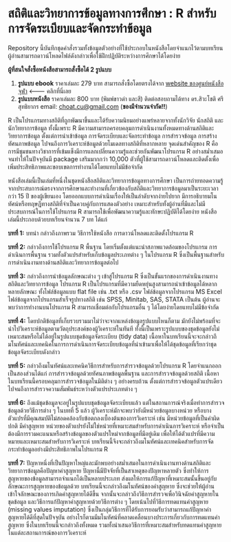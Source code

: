 # สถิติและวิทยาการข้อมูลทางการศึกษา : R สำหรับการจัดระเบียบและจัดกระทำข้อมูล

Repository นี้บันทึกชุดคำสั่งรวมทั้งข้อมูลตัวอย่างที่ใช้ประกอบในหนังสือโดยจำแนกไว้ตามบทเรียน ผู้อ่านสามารถดาวน์โหลดไฟล์ดังกล่าวเพื่อใช้ฝึกปฏิบัติระหว่างการศึกษาได้โดยง่าย


**ผู้ที่สนใจสั่งซื้อหนังสือสามารถสั่งซื้อได้ 2 รูปแบบ**

1. **รูปแบบ ebook** ราคาเล่มละ 279 บาท สามารถสั่งซื้อโดยตรงได้จาก [website ของศูนย์หนังสือจุฬา](https://www.chulabook.com/th/home) <--- คลิกที่นี่เลย
2. **รูปแบบหนังสือ** ราคาเล่มละ 800 บาท (พิมพ์ขาวดำ และสี) ติดต่อสอบถามได้ทาง ดร.สิวะโชติ ศรีสุทธิยากร email: choat.cu@gmail.com (**ของมีจำนวนจำกัด!!**)


R เป็นโปรแกรมทางสถิติที่ถูกพัฒนาขึ้นและได้รับความนิยมอย่างแพร่หลายจากทั้งนักวิจัย นักสถิติ และนักวิทยาการข้อมูล ทั้งนี้เพราะ R มีความสามารถครอบคลุมการดำเนินงานทั้งหมดทางด้านสถิติและวิทยาการข้อมูล ตั้งแต่การนำเข้าข้อมูล การจัดระเบียบและจัดกระทำข้อมูล การสำรวจข้อมูล การสร้างทัศนภาพข้อมูล ไปจนถึงการวิเคราะห์ข้อมูลด้วยโมเดลทางสถิติที่หลากหลาย จุดเด่นสำคัญของ R คือการมีชุมชนทางวิชาการที่เข้มแข็งมีการแลกเปลี่ยนความรู้และช่วยกันพัฒนาโปรแกรม R อย่างสม่ำเสมอ จนทำให้ในปัจจุบันมี package เสริมมากกว่า 10,000 ตัวที่ผู้ใช้สามารถดาวน์โหลดและติดตั้งเพื่อเพิ่มประสิทธิภาพและขอบเขตการทำงานได้โดยแทบไม่มีข้อจำกัด 

หนังสือเล่มนี้เป็นเล่มที่หนึ่งในชุดหนังสือสถิติและวิทยาการข้อมูลทางการศึกษา เป็นการถ่ายทอดความรู้จากประสบการณ์ตรงจากการศึกษาและทำงานที่เกี่ยวข้องกับสถิติและวิทยาการข้อมูลมาเป็นระยะเวลากว่า 15 ปี ของผู้เขียนเอง โดยออกแบบการดำเนินเรื่องให้เป็นลำดับจากง่ายไปยาก มีการอธิบายมโนทัศน์หรือทฤษฎีทางสถิติที่จำเป็นควบคู่กับการแสดงตัวอย่าง เหมาะสำหรับทั้งผู้อ่านที่มีและไม่มีประสบการณ์ในการใช้โปรแกรม R สามารถใช้เพื่อพัฒนาความรู้และทักษะปฏิบัติได้โดยง่าย หนังสือเล่มนี้ประกอบด้วยบทเรียนจำนวน 7 บท ได้แก่

**บทที่ 1:** บทนำ กล่าวถึงภาพรวม วิธีการใช้หนังสือ การดาวน์โหลดและติดตั้งโปรแกรม R 

**บทที่ 2:** กล่าวถึงการใช้โปรแกรม R พื้นฐาน โดยเริ่มตั้งแต่แนะนำสภาพแวดล้อมของโปรแกรม การดำเนินการพื้นฐาน รวมทั้งตัวแปรสำหรับเก็บข้อมูลประเภทต่าง ๆ ในโปรแกรม R ซึ่งเป็นพื้นฐานสำหรับการดำเนินงานทางด้านสถิติและวิทยาการข้อมูลต่อไป

**บทที่ 3:** กล่าวถึงการนำข้อมูลลักษณะต่าง ๆ เข้าสู่โปรแกรม R ซึ่งเป็นขั้นแรกของการดำเนินงานทางสถิติและวิทยาการข้อมูล โปรแกรม R เป็นโปรแกรมที่มีความยืดหยุ่นสูงสามารถนำเข้าข้อมูลได้หลากหลายลักษณะ ทั้งไฟล์ข้อมูลแบบ flat file เช่น .txt หรือ .csv ไฟล์ข้อมูลจากโปรแกรม MS Excel ไฟล์ข้อมูลจากโปรแกรมสำเร็จรูปทางสถิติ เช่น SPSS, Minitab, SAS, STATA เป็นต้น ผู้อ่านจะพบว่าการทำงานบนโปรแกรม R สามารถเชื่อมต่อกับโปรแกรมอื่น ๆ ได้โดยง่ายโดยแทบไม่มีข้อจำกัด

**บทที่ 4:** โดยปกติข้อมูลที่เก็บรวบรวมมาไม่ว่าจะจากแหล่งข้อมูลรูปแบบไหนก็ตาม มักยังไม่พร้อมที่จะนำไปวิเคราะห์ข้อมูลตามวัตถุประสงค์ของผู้วิเคราะห์ในทันที ทั้งนี้เป็นเพราะรูปแบบของชุดข้อมูลยังไม่เหมาะสมหรือไม่ได้อยู่ในรูปแบบชุดข้อมูลจัดระเบียบ (tidy data) เนื้อหาในบทเรียนนี้จะจะกล่าวถึมโนทัศน์และเทคนิคในการการดำเนินการจัดระเบียบข้อมูลที่นำเข้ามาเพื่อให้ได้ชุดข้อมูลที่เรียกว่าชุดข้อมูลจัดระเบียบดังกล่าว 

**บทที่ 5:** กล่าวถึงมโนทัศน์และเทคนิควิธีการสำหรับการสำรวจข้อมูลด้วยโปรแกรม R โดยจำแนกออกเป็นสองส่วนได้แก่ การสำรวจข้อมูลด้วยทัศนภาพข้อมูลพื้นฐาน และการสำรวจข้อมูลด้วยสถิติ เนื้อหาในบทเรียนนี้ครอบคลุมการสำรวจข้อมูลในมิติต่าง ๆ อย่างครบถ้วน ตั้งแต่การสำรวจข้อมูลตัวแปรเดียวไปจนถึงการสำรวจความสัมพันธ์ระหว่างตัวแปรประเภทต่าง ๆ 

**บทที่ 6:** ถึงแม้ชุดข้อมูลจะอยู่ในรูปแบบชุดข้อมูลจัดระเบียบแล้ว แต่ในสถานการณ์จริงเมื่อทำการสำรวจข้อมูลด้วยวิธีการต่าง ๆ ในบทที่ 5 แล้ว ผู้วิเคราะห์มักจะพบว่ายังมีหน่วยข้อมูลบางหน่วย หรือบางตัวแปรที่มีคุณสมบัติไม่สอดคล้องกับข้อตกลงเบื้องต้นของการวิเคราะห์ เช่น มีหน่วยข้อมูลที่เป็นค่าผิดปกติ มีค่าสูญหาย หน่วยของตัวแปรยังไม่ใช่หน่วยที่เหมาะสมสำหรับการดำเนินการวิเคราะห์ หรือจำเป็นต้องมีการรวมคะแนนหรือสร้างข้อมูลของตัวแปรใหม่จากข้อมูลที่มีอยู่เดิม เพื่อให้ได้ตัวแปรที่มีความหมายและเหมาะสมสำหรับการวิเคราะห์ บทเรียนนี้จึงจะกล่าวถึงมโนทัศน์และเทคนิคสำหรับการจัดกระทำข้อมูลอย่างมีประสิทธิภาพในโปรแกรม R 

**บทที่ 7:** ปัญหาหนึ่งที่เป็นปัญหาใหญ่และมักพบอย่างสม่ำเสมอในการดำเนินงานทางด้านสถิติและวิทยาการข้อมูลคือปัญหาค่าสูญหาย ปัญหานี้มีปัจจัยที่เป็นสาเหตุของปัญหาหลายตัว ซึ่งทำให้การสูญหายของข้อมูลสามารถจำแนกได้เป็นหลายประเภท ส่งผลให้การแก้ปัญหาที่เหมาะสมนั้นขึ้นอยู่กับลักษณะการสูญหายของข้อมูลด้วย บทเรียนนี้จะกล่าวถึงมโนทัศน์ของค่าสูญหาย ซึ่งจะช่วยให้ผู้อ่านเข้าใจลักษณะของการเกิดค่าสูญหายได้ดีขึ้น จากนั้นจะกล่าวถึงวิธีการสำรวจเพื่อวินิจฉัยค่าสูญหายในชุดข้อมูล และวิธีการแก้ปัญหาค่าสูญหายด้วยวิธีการต่าง ๆ โดยเน้นไปที่วิธีการทดแทนค่าสูญหาย (missing values imputation) ซึ่งเป็นกลุ่มวิธีการที่ได้รับการยอมรับว่าสามารถแก้ปัญหาค่าสูญหายได้ดีที่สุดในปัจจุบัน อย่างไรก็ตามมีมโนทัศน์ที่คลาดเคลื่อนบางประการเกี่ยวกับการทดแทนค่าสูญหาย ซึ่งในบทเรียนนี้จะกล่าวถึงทั้งหมด รวมทั้งนำเสนอวิธีการที่เหมาะสมสำหรับทดแทนค่าสูญหายในแต่ละสถานการณ์ของการวิเคราะห์



